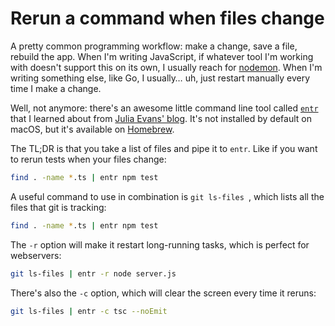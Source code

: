 # Rerun a command when files change

A pretty common programming workflow: make a change, save a file, rebuild the app. When I'm writing JavaScript, if whatever tool I'm working with doesn't support this on its own, I usually reach for [nodemon](https://nodemon.io/). When I'm writing something else, like Go, I usually… uh, just restart manually every time I make a change.

Well, not anymore: there's an awesome little command line tool called [`entr`](http://eradman.com/entrproject/) that I learned about from [Julia Evans' blog](https://jvns.ca/blog/2020/06/28/entr/). It's not installed by default on macOS, but it's available on [Homebrew](https://formulae.brew.sh/formula/entr).

The TL;DR is that you take a list of files and pipe it to `entr`. Like if you want to rerun tests when your files change:

```sh
find . -name *.ts | entr npm test
```

A useful command to use in combination is `git ls-files `, which lists all the files that git is tracking:

```sh
find . -name *.ts | entr npm test
```

The `-r` option will make it restart long-running tasks, which is perfect for webservers:

```sh
git ls-files | entr -r node server.js
```

There's also the `-c` option, which will clear the screen every time it reruns:

```sh
git ls-files | entr -c tsc --noEmit
```
